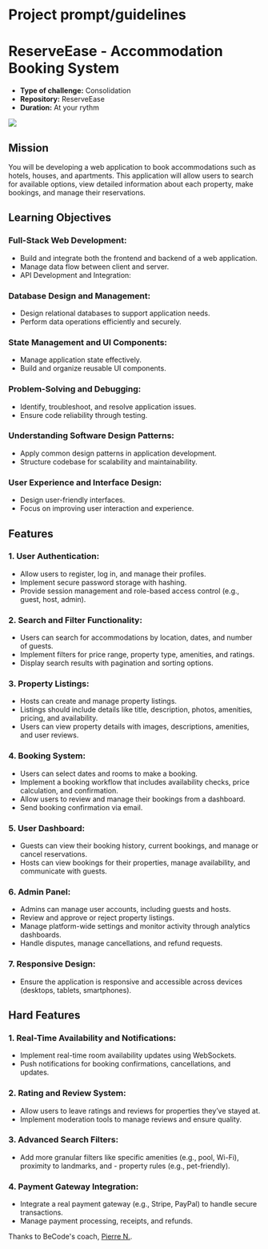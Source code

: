 # Project prompt/guidelines

# ReserveEase - Accommodation Booking System

- **Type of challenge:** Consolidation
- **Repository:** ReserveEase
- **Duration:** At your rythm

![](https://i.ytimg.com/vi/teDb_h6PT8w/sddefault.jpg)

## Mission

You will be developing a web application to book accommodations such as hotels, houses, and apartments. This application will allow users to search for available options, view detailed information about each property, make bookings, and manage their reservations.

## Learning Objectives

### Full-Stack Web Development:

- Build and integrate both the frontend and backend of a web application.
- Manage data flow between client and server.
- API Development and Integration:

### Database Design and Management:

- Design relational databases to support application needs.
- Perform data operations efficiently and securely.

### State Management and UI Components:

- Manage application state effectively.
- Build and organize reusable UI components.

### Problem-Solving and Debugging:

- Identify, troubleshoot, and resolve application issues.
- Ensure code reliability through testing.

### Understanding Software Design Patterns:

- Apply common design patterns in application development.
- Structure codebase for scalability and maintainability.

### User Experience and Interface Design:

- Design user-friendly interfaces.
- Focus on improving user interaction and experience.

## Features

### 1. User Authentication:

- Allow users to register, log in, and manage their profiles.
- Implement secure password storage with hashing.
- Provide session management and role-based access control (e.g., guest, host, admin).

### 2. Search and Filter Functionality:

- Users can search for accommodations by location, dates, and number of guests.
- Implement filters for price range, property type, amenities, and ratings.
- Display search results with pagination and sorting options.

### 3. Property Listings:

- Hosts can create and manage property listings.
- Listings should include details like title, description, photos, amenities, pricing, and availability.
- Users can view property details with images, descriptions, amenities, and user reviews.

### 4. Booking System:

- Users can select dates and rooms to make a booking.
- Implement a booking workflow that includes availability checks, price calculation, and confirmation.
- Allow users to review and manage their bookings from a dashboard.
- Send booking confirmation via email.

### 5. User Dashboard:

- Guests can view their booking history, current bookings, and manage or cancel reservations.
- Hosts can view bookings for their properties, manage availability, and communicate with guests.

### 6. Admin Panel:

- Admins can manage user accounts, including guests and hosts.
- Review and approve or reject property listings.
- Manage platform-wide settings and monitor activity through analytics dashboards.
- Handle disputes, manage cancellations, and refund requests.

### 7. Responsive Design:

- Ensure the application is responsive and accessible across devices (desktops, tablets, smartphones).

## Hard Features

### 1. Real-Time Availability and Notifications:

- Implement real-time room availability updates using WebSockets.
- Push notifications for booking confirmations, cancellations, and updates.

### 2. Rating and Review System:

- Allow users to leave ratings and reviews for properties they’ve stayed at.
- Implement moderation tools to manage reviews and ensure quality.

### 3. Advanced Search Filters:

- Add more granular filters like specific amenities (e.g., pool, Wi-Fi), proximity to landmarks, and - property rules (e.g., pet-friendly).

### 4. Payment Gateway Integration:

- Integrate a real payment gateway (e.g., Stripe, PayPal) to handle secure transactions.
- Manage payment processing, receipts, and refunds.

Thanks to BeCode's coach, [Pierre N.](https://github.com/pierrenoel). 
